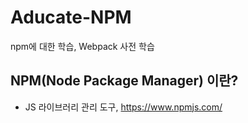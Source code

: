 # Aducate-NPM
npm에 대한 학습, Webpack 사전 학습


## NPM(Node Package Manager) 이란?
 - JS 라이브러리 관리 도구,  https://www.npmjs.com/
